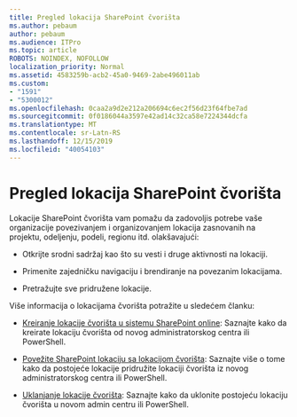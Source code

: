 ```yaml
---
title: Pregled lokacija SharePoint čvorišta
ms.author: pebaum
author: pebaum
ms.audience: ITPro
ms.topic: article
ROBOTS: NOINDEX, NOFOLLOW
localization_priority: Normal
ms.assetid: 4583259b-acb2-45a0-9469-2abe496011ab
ms.custom:
- "1591"
- "5300012"
ms.openlocfilehash: 0caa2a9d2e212a206694c6ec2f56d23f64fbe7ad
ms.sourcegitcommit: 0f0186044a3597e42ad14c32ca58e7224344dcfa
ms.translationtype: MT
ms.contentlocale: sr-Latn-RS
ms.lasthandoff: 12/15/2019
ms.locfileid: "40054103"
---
```

# <a name="sharepoint-hub-sites-overview"></a>Pregled lokacija SharePoint čvorišta

Lokacije SharePoint čvorišta vam pomažu da zadovoljis potrebe vaše organizacije povezivanjem i organizovanjem lokacija zasnovanih na projektu, odeljenju, podeli, regionu itd. olakšavajući:

- Otkrijte srodni sadržaj kao što su vesti i druge aktivnosti na lokaciji.

- Primenite zajedničku navigaciju i brendiranje na povezanim lokacijama. 

- Pretražujte sve pridružene lokacije.

Više informacija o lokacijama čvorišta potražite u sledećem članku:
- [Kreiranje lokacije čvorišta u sistemu SharePoint online](https://docs.microsoft.com/sharepoint/create-hub-site): Saznajte kako da kreirate lokaciju čvorišta od novog administratorskog centra ili PowerShell.

- [Povežite SharePoint lokaciju sa lokacijom čvorišta](https://support.office.com/article/associate-a-sharepoint-site-with-a-hub-site-ae0009fd-af04-4d3d-917d-88edb43efc05): Saznajte više o tome kako da postojeće lokacije pridružite lokaciji čvorišta iz novog administratorskog centra ili PowerShell.

- [Uklanjanje lokacije čvorišta](https://docs.microsoft.com/sharepoint/remove-hub-site): Saznajte kako da uklonite postojeću lokaciju čvorišta u novom admin centru ili PowerShell.


